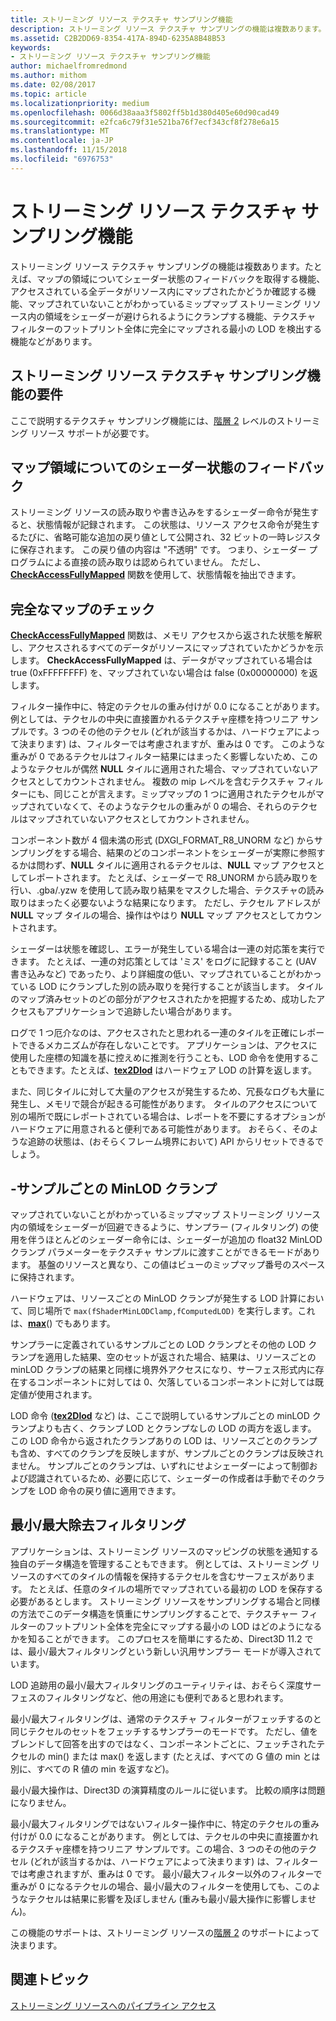```yaml
---
title: ストリーミング リソース テクスチャ サンプリング機能
description: ストリーミング リソース テクスチャ サンプリングの機能は複数あります。たとえば、マップの領域についてシェーダー状態のフィードバックを取得する機能、アクセスされている全データがリソース内にマップされたかどうか確認する機能、マップされていないことがわかっているミップマップ ストリーミング リソース内の領域をシェーダーが避けられるようにクランプする機能、テクスチャ フィルターのフットプリント全体に完全にマップされる最小の LOD を検出する機能などがあります。
ms.assetid: C2B2DD69-8354-417A-894D-6235A8B48B53
keywords:
- ストリーミング リソース テクスチャ サンプリング機能
author: michaelfromredmond
ms.author: mithom
ms.date: 02/08/2017
ms.topic: article
ms.localizationpriority: medium
ms.openlocfilehash: 0066d38aaa3f5802ff5b1d380d405e60d90cad49
ms.sourcegitcommit: e2fca6c79f31e521ba76f7ecf343cf8f278e6a15
ms.translationtype: MT
ms.contentlocale: ja-JP
ms.lasthandoff: 11/15/2018
ms.locfileid: "6976753"
---
```

# <a name="streaming-resources-texture-sampling-features"></a>ストリーミング リソース テクスチャ サンプリング機能


ストリーミング リソース テクスチャ サンプリングの機能は複数あります。たとえば、マップの領域についてシェーダー状態のフィードバックを取得する機能、アクセスされている全データがリソース内にマップされたかどうか確認する機能、マップされていないことがわかっているミップマップ ストリーミング リソース内の領域をシェーダーが避けられるようにクランプする機能、テクスチャ フィルターのフットプリント全体に完全にマップされる最小の LOD を検出する機能などがあります。

## <a name="span-idrequirementsofstreamingresourcestexturesamplingfeaturesspanspan-idrequirementsofstreamingresourcestexturesamplingfeaturesspanspan-idrequirementsofstreamingresourcestexturesamplingfeaturesspanrequirements-of-streaming-resources-texture-sampling-features"></a><span id="Requirements_of_streaming_resources_texture_sampling_features"></span><span id="requirements_of_streaming_resources_texture_sampling_features"></span><span id="REQUIREMENTS_OF_STREAMING_RESOURCES_TEXTURE_SAMPLING_FEATURES"></span>ストリーミング リソース テクスチャ サンプリング機能の要件


ここで説明するテクスチャ サンプリング機能には、[階層 2](tier-2.md) レベルのストリーミング リソース サポートが必要です。

## <a name="span-idshaderstatusfeedbackaboutmappedareasspanspan-idshaderstatusfeedbackaboutmappedareasspanspan-idshaderstatusfeedbackaboutmappedareasspanshader-status-feedback-about-mapped-areas"></a><span id="Shader_status_feedback_about_mapped_areas"></span><span id="shader_status_feedback_about_mapped_areas"></span><span id="SHADER_STATUS_FEEDBACK_ABOUT_MAPPED_AREAS"></span>マップ領域についてのシェーダー状態のフィードバック


ストリーミング リソースの読み取りや書き込みをするシェーダー命令が発生すると、状態情報が記録されます。 この状態は、リソース アクセス命令が発生するたびに、省略可能な追加の戻り値として公開され、32 ビットの一時レジスタに保存されます。 この戻り値の内容は "不透明" です。 つまり、シェーダー プログラムによる直接の読み取りは認められていません。 ただし、[**CheckAccessFullyMapped**](https://msdn.microsoft.com/library/windows/desktop/dn292083) 関数を使用して、状態情報を抽出できます。

## <a name="span-idfullymappedcheckspanspan-idfullymappedcheckspanspan-idfullymappedcheckspanfully-mapped-check"></a><span id="Fully_mapped_check"></span><span id="fully_mapped_check"></span><span id="FULLY_MAPPED_CHECK"></span>完全なマップのチェック


[**CheckAccessFullyMapped**](https://msdn.microsoft.com/library/windows/desktop/dn292083) 関数は、メモリ アクセスから返された状態を解釈し、アクセスされるすべてのデータがリソースにマップされていたかどうかを示します。 **CheckAccessFullyMapped** は、データがマップされている場合は true (0xFFFFFFFF) を、マップされていない場合は false (0x00000000) を返します。

フィルター操作中に、特定のテクセルの重み付けが 0.0 になることがあります。 例としては、テクセルの中央に直接置かれるテクスチャ座標を持つリニア サンプルです。3 つのその他のテクセル (どれが該当するかは、ハードウェアによって決まります) は、フィルターでは考慮されますが、重みは 0 です。 このような重みが 0 であるテクセルはフィルター結果にはまったく影響しないため、このようなテクセルが偶然 **NULL** タイルに適用された場合、マップされていないアクセスとしてカウントされません。 複数の mip レベルを含むテクスチャ フィルターにも、同じことが言えます。ミップマップの 1 つに適用されたテクセルがマップされていなくて、そのようなテクセルの重みが 0 の場合、それらのテクセルはマップされていないアクセスとしてカウントされません。

コンポーネント数が 4 個未満の形式 (DXGI\_FORMAT\_R8\_UNORM など) からサンプリングをする場合、結果のどのコンポーネントをシェーダーが実際に参照するかは問わず、**NULL** タイルに適用されるテクセルは、**NULL** マップ アクセスとしてレポートされます。 たとえば、シェーダーで R8\_UNORM から読み取りを行い、.gba/.yzw を使用して読み取り結果をマスクした場合、テクスチャの読み取りはまったく必要ないような結果になります。 ただし、テクセル アドレスが **NULL** マップ タイルの場合、操作はやはり **NULL** マップ アクセスとしてカウントされます。

シェーダーは状態を確認し、エラーが発生している場合は一連の対応策を実行できます。 たとえば、一連の対応策としては 'ミス' をログに記録すること (UAV 書き込みなど) であったり、より詳細度の低い、マップされていることがわかっている LOD にクランプした別の読み取りを発行することが該当します。 タイルのマップ済みセットのどの部分がアクセスされたかを把握するため、成功したアクセスもアプリケーションで追跡したい場合があります。

ログで 1 つ厄介なのは、アクセスされたと思われる一連のタイルを正確にレポートできるメカニズムが存在しないことです。 アプリケーションは、アクセスに使用した座標の知識を基に控えめに推測を行うことも、LOD 命令を使用することもできます。たとえば、[**tex2Dlod**](https://msdn.microsoft.com/library/windows/desktop/bb509680) はハードウェア LOD の計算を返します。

また、同じタイルに対して大量のアクセスが発生するため、冗長なログも大量に発生し、メモリで競合が起きる可能性があります。 タイルのアクセスについて別の場所で既にレポートされている場合は、レポートを不要にするオプションがハードウェアに用意されると便利である可能性があります。 おそらく、そのような追跡の状態は、(おそらくフレーム境界において) API からリセットできるでしょう。

## <a name="span-idper-sampleminlodclampspanspan-idper-sampleminlodclampspanspan-idper-sampleminlodclampspanper-sample-minlod-clamp"></a><span id="Per-sample_MinLOD_clamp"></span><span id="per-sample_minlod_clamp"></span><span id="PER-SAMPLE_MINLOD_CLAMP"></span>-サンプルごとの MinLOD クランプ


マップされていないことがわかっているミップマップ ストリーミング リソース内の領域をシェーダーが回避できるように、サンプラー (フィルタリング) の使用を伴うほとんどのシェーダー命令には、シェーダーが追加の float32 MinLOD クランプ パラメーターをテクスチャ サンプルに渡すことができるモードがあります。 基盤のリソースと異なり、この値はビューのミップマップ番号のスペースに保持されます。

ハードウェアは、リソースごとの MinLOD クランプが発生する LOD 計算において、同じ場所で ` max(fShaderMinLODClamp,fComputedLOD) ` を実行します。これは、[**max**](https://msdn.microsoft.com/library/windows/desktop/bb509624)() でもあります。

サンプラーに定義されているサンプルごとの LOD クランプとその他の LOD クランプを適用した結果、空のセットが返された場合、結果は、リソースごとの minLOD クランプの結果と同様に境界外アクセスになり、サーフェス形式内に存在するコンポーネントに対しては 0、欠落しているコンポーネントに対しては既定値が使用されます。

LOD 命令 ([**tex2Dlod**](https://msdn.microsoft.com/library/windows/desktop/bb509680) など) は、ここで説明しているサンプルごとの minLOD クランプよりも古く、クランプ LOD とクランプなしの LOD の両方を返します。 この LOD 命令から返されたクランプありの LOD は、リソースごとのクランプも含め、すべてのクランプを反映しますが、サンプルごとのクランプは反映されません。 サンプルごとのクランプは、いずれにせよシェーダーによって制御および認識されているため、必要に応じて、シェーダーの作成者は手動でそのクランプを LOD 命令の戻り値に適用できます。

## <a name="span-idminmaxreductionfilteringspanspan-idminmaxreductionfilteringspanspan-idminmaxreductionfilteringspanminmax-reduction-filtering"></a><span id="Min_Max_reduction_filtering"></span><span id="min_max_reduction_filtering"></span><span id="MIN_MAX_REDUCTION_FILTERING"></span>最小/最大除去フィルタリング


アプリケーションは、ストリーミング リソースのマッピングの状態を通知する独自のデータ構造を管理することもできます。 例としては、ストリーミング リソースのすべてのタイルの情報を保持するテクセルを含むサーフェスがあります。 たとえば、任意のタイルの場所でマップされている最初の LOD を保存する必要があるとします。 ストリーミング リソースをサンプリングする場合と同様の方法でこのデータ構造を慎重にサンプリングすることで、テクスチャー フィルターのフットプリント全体を完全にマップする最小の LOD はどのようになるかを知ることができます。 このプロセスを簡単にするため、Direct3D 11.2 では、最小/最大フィルタリングという新しい汎用サンプラー モードが導入されています。

LOD 追跡用の最小/最大フィルタリングのユーティリティは、おそらく深度サーフェスのフィルタリングなど、他の用途にも便利であると思われます。

最小/最大フィルタリングは、通常のテクスチャ フィルターがフェッチするのと同じテクセルのセットをフェッチするサンプラーのモードです。 ただし、値をブレンドして回答を出すのではなく、コンポーネントごとに、フェッチされたテクセルの min() または max() を返します (たとえば、すべての G 値の min とは別に、すべての R 値の min を返すなど)。

最小/最大操作は、Direct3D の演算精度のルールに従います。 比較の順序は問題になりません。

最小/最大フィルタリングではないフィルター操作中に、特定のテクセルの重み付けが 0.0 になることがあります。 例としては、テクセルの中央に直接置かれるテクスチャ座標を持つリニア サンプルです。この場合、3 つのその他のテクセル (どれが該当するかは、ハードウェアによって決まります) は、フィルターでは考慮されますが、重みは 0 です。 最小/最大フィルター以外のフィルターで重みが 0 になるテクセルの場合、最小/最大のフィルターを使用しても、このようなテクセルは結果に影響を及ぼしません (重みも最小/最大操作に影響しません)。

この機能のサポートは、ストリーミング リソースの[階層 2](tier-2.md) のサポートによって決まります。

## <a name="span-idrelated-topicsspanrelated-topics"></a><span id="related-topics"></span>関連トピック


[ストリーミング リソースへのパイプライン アクセス](pipeline-access-to-streaming-resources.md)

 

 




